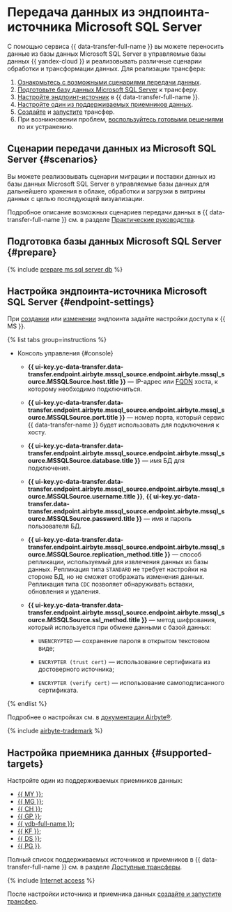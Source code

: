 # Передача данных из эндпоинта-источника Microsoft SQL Server

С помощью сервиса {{ data-transfer-full-name }} вы можете переносить данные из базы данных Microsoft SQL Server в управляемые базы данных {{ yandex-cloud }} и реализовывать различные сценарии обработки и трансформации данных. Для реализации трансфера:

1. [Ознакомьтесь с возможными сценариями передачи данных](#scenarios).
1. [Подготовьте базу данных Microsoft SQL Server](#prepare) к трансферу.
1. [Настройте эндпоинт-источник](#endpoint-settings) в {{ data-transfer-full-name }}.
1. [Настройте один из поддерживаемых приемников данных](#supported-targets).
1. [Cоздайте](../../transfer.md#create) и [запустите](../../transfer.md#activate) трансфер.
1. При возникновении проблем, [воспользуйтесь готовыми решениями](../../../../data-transfer/troubleshooting/index.md) по их устранению.

## Сценарии передачи данных из Microsoft SQL Server {#scenarios}

Вы можете реализовывать сценарии миграции и поставки данных из базы данных Microsoft SQL Server в управляемые базы данных для дальнейшего хранения в облаке, обработки и загрузки в витрины данных с целью последующей визуализации.

Подробное описание возможных сценариев передачи данных в {{ data-transfer-full-name }} см. в разделе [Практические руководства](../../../tutorials/index.md).

## Подготовка базы данных Microsoft SQL Server {#prepare}

{% include [prepare ms sql server db](../../../../_includes/data-transfer/endpoints/sources/ms-sqlserver-prepare.md) %}

## Настройка эндпоинта-источника Microsoft SQL Server {#endpoint-settings}

При [создании](../index.md#create) или [изменении](../index.md#update) эндпоинта задайте настройки доступа к {{ MS }}.

{% list tabs group=instructions %}

- Консоль управления {#console}

    * **{{ ui-key.yc-data-transfer.data-transfer.endpoint.airbyte.mssql_source.endpoint.airbyte.mssql_source.MSSQLSource.host.title }}** — IP-адрес или [FQDN](../../../../glossary/fqdn.md) хоста, к которому необходимо подключиться.
  
    * **{{ ui-key.yc-data-transfer.data-transfer.endpoint.airbyte.mssql_source.endpoint.airbyte.mssql_source.MSSQLSource.port.title }}** — номер порта, который сервис {{ data-transfer-name }} будет использовать для подключения к хосту. 

    * **{{ ui-key.yc-data-transfer.data-transfer.endpoint.airbyte.mssql_source.endpoint.airbyte.mssql_source.MSSQLSource.database.title }}** — имя БД для подключения.

    * **{{ ui-key.yc-data-transfer.data-transfer.endpoint.airbyte.mssql_source.endpoint.airbyte.mssql_source.MSSQLSource.username.title }}**, **{{ ui-key.yc-data-transfer.data-transfer.endpoint.airbyte.mssql_source.endpoint.airbyte.mssql_source.MSSQLSource.password.title }}** — имя и пароль пользователя БД.
  
    * **{{ ui-key.yc-data-transfer.data-transfer.endpoint.airbyte.mssql_source.endpoint.airbyte.mssql_source.MSSQLSource.replication_method.title }}** — способ репликации, используемый для извлечения данных из базы данных. Репликация типа `STANDARD` не требует настройки на стороне БД, но не сможет отображать изменения данных. Репликация типа `CDC` позволяет обнаруживать вставки, обновления и удаления.
  
    * **{{ ui-key.yc-data-transfer.data-transfer.endpoint.airbyte.mssql_source.endpoint.airbyte.mssql_source.MSSQLSource.ssl_method.title }}** — метод шифрования, который используется при обмене данными с базой данных:
      
        * `UNENCRYPTED` — сохранение пароля в открытом текстовом виде;
      
        * `ENCRYPTER (trust cert)` — использование сертификата из достоверного источника;

        * `ENCRYPTER (verify cert)` — использование самоподписанного сертификата.
    
{% endlist %}

Подробнее о настройках см. в [документации Airbyte®](https://docs.airbyte.com/integrations/sources/mssql/).

{% include [airbyte-trademark](../../../../_includes/data-transfer/airbyte-trademark.md) %}


## Настройка приемника данных {#supported-targets}

Настройте один из поддерживаемых приемников данных:

* [{{ MY }}](../target/mysql.md);
* [{{ MG }}](../target/mongodb.md);
* [{{ CH }}](../target/clickhouse.md);
* [{{ GP }}](../target/greenplum.md);
* [{{ ydb-full-name }}](../target/yandex-database.md);
* [{{ KF }}](../target/kafka.md);
* [{{ DS }}](../target/data-streams.md);
* [{{ PG }}](../target/postgresql.md).

Полный список поддерживаемых источников и приемников в {{ data-transfer-full-name }} см. в разделе [Доступные трансферы](../../../transfer-matrix.md).

{% include [Internet access](../../../../_includes/data-transfer/notes/internet-access.md) %}

После настройки источника и приемника данных [создайте и запустите трансфер](../../transfer.md#create).
